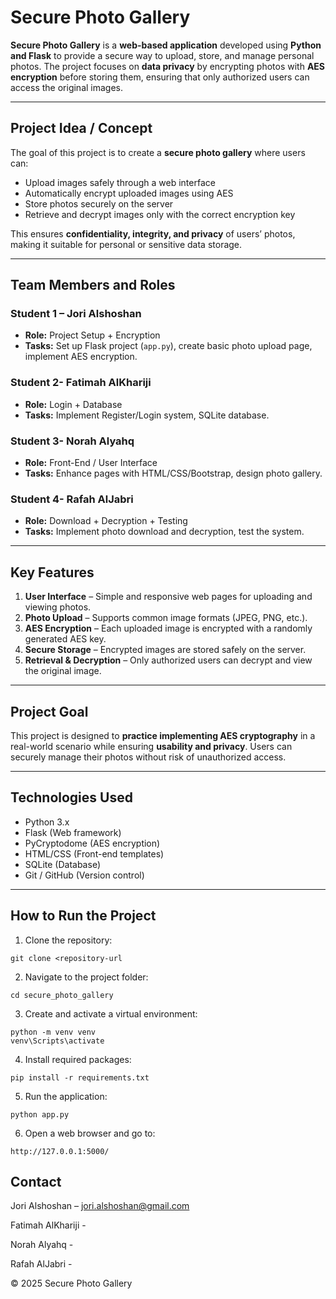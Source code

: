 # Secure Photo Gallery

**Secure Photo Gallery** is a **web-based application** developed using **Python and Flask** to provide a secure way to upload, store, and manage personal photos. The project focuses on **data privacy** by encrypting photos with **AES encryption** before storing them, ensuring that only authorized users can access the original images.  

---

## Project Idea / Concept

The goal of this project is to create a **secure photo gallery** where users can:

- Upload images safely through a web interface  
- Automatically encrypt uploaded images using AES  
- Store photos securely on the server  
- Retrieve and decrypt images only with the correct encryption key  

This ensures **confidentiality, integrity, and privacy** of users’ photos, making it suitable for personal or sensitive data storage.

---

## Team Members and Roles

### **Student 1 – Jori Alshoshan**
- **Role:** Project Setup + Encryption  
- **Tasks:** Set up Flask project (`app.py`), create basic photo upload page, implement AES encryption.   

### **Student 2- Fatimah AlKhariji**
- **Role:** Login + Database  
- **Tasks:** Implement Register/Login system, SQLite database.   

### **Student 3- Norah Alyahq**
- **Role:** Front-End / User Interface  
- **Tasks:** Enhance pages with HTML/CSS/Bootstrap, design photo gallery.    

### **Student 4- Rafah AlJabri**
- **Role:** Download + Decryption + Testing  
- **Tasks:** Implement photo download and decryption, test the system.  

---

## Key Features

1. **User Interface** – Simple and responsive web pages for uploading and viewing photos.  
2. **Photo Upload** – Supports common image formats (JPEG, PNG, etc.).  
3. **AES Encryption** – Each uploaded image is encrypted with a randomly generated AES key.  
4. **Secure Storage** – Encrypted images are stored safely on the server.  
5. **Retrieval & Decryption** – Only authorized users can decrypt and view the original image.  

---

## Project Goal

This project is designed to **practice implementing AES cryptography** in a real-world scenario while ensuring **usability and privacy**. Users can securely manage their photos without risk of unauthorized access.  

---

## Technologies Used

- Python 3.x  
- Flask (Web framework)  
- PyCryptodome (AES encryption)  
- HTML/CSS (Front-end templates)  
- SQLite (Database)  
- Git / GitHub (Version control)  

---

## How to Run the Project

1. Clone the repository:  
```
git clone <repository-url
```
2. Navigate to the project folder:
```
cd secure_photo_gallery
```
3. Create and activate a virtual environment:
 ```
 python -m venv venv
 venv\Scripts\activate
 ```
4. Install required packages:
 ```
 pip install -r requirements.txt
 ```
5. Run the application:
 ```
 python app.py
 ```
6. Open a web browser and go to:
 ```
 http://127.0.0.1:5000/
 ```
## Contact

Jori Alshoshan – jori.alshoshan@gmail.com

Fatimah AlKhariji - 

Norah Alyahq - 

Rafah AlJabri - 

© 2025 Secure Photo Gallery



